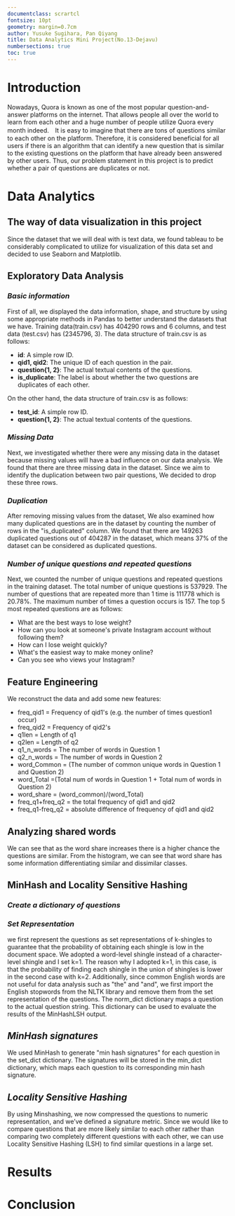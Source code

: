 ```yaml
---
documentclass: scrartcl
fontsize: 10pt
geometry: margin=0.7cm
author: Yusuke Sugihara, Pan Qiyang 
title: Data Analytics Mini Project(No.13-Dejavu)
numbersections: true
toc: true
---
```

# Introduction
Nowadays, Quora is known as one of the most popular question-and-answer platforms on the internet. That allows people all over the world to learn from each other and a huge number of people utilize Quora every month indeed.　It is easy to imagine that there are tons of questions similar to each other on the platform. Therefore, it is considered beneficial for all users if there is an algorithm that can identify a new question that is similar to the existing questions on the platform that have already been answered by other users. Thus, our problem statement in this project is to predict whether a pair of questions are duplicates or not.

# Data Analytics

## The way of data visualization in this project
Since the dataset that we will deal with is text data, we found tableau to be considerably complicated to utilize for visualization of this data set and decided to use Seaborn and Matplotlib.

## Exploratory Data Analysis

### *Basic information*
First of all, we displayed the data information, shape, and structure by using some appropriate methods in Pandas to better understand the datasets that we have.
Training data(train.csv) has 404290 rows and 6 columns, and test data (test.csv) has (2345796, 3). The data structure of train.csv is as follows:
- **id**: A simple row ID.
- **qid1, qid2**: The unique ID of each question in the pair.
- **question{1, 2}**: The actual textual contents of the questions.
- **is_duplicate**: The label is about whether the two questions are duplicates of each other.

On the other hand, the data structure of train.csv is as follows:
- **test_id**: A simple row ID.
- **question{1, 2}**: The actual textual contents of the questions.

### *Missing Data*

Next, we investigated whether there were any missing data in the dataset because missing values will have a bad influence on our data analysis. We found that there are three missing data in the dataset. Since we aim to identify the duplication between two pair questions, We decided to drop these three rows.

### *Duplication*

After removing missing values from the dataset, We also examined how many duplicated questions are in the dataset by counting the number of rows in the "is_duplicated" column. We found that there are 149263 duplicated questions out of 404287 in the dataset, which means 37% of the dataset can be considered as duplicated questions.

### *Number of unique questions and repeated questions*

Next, we counted the number of unique questions and repeated questions in the training dataset. The total number of unique questions is 537929. The number of questions that are repeated more than 1 time is 111778 which is 20.78%. The maximum number of times a question occurs is 157. The top 5 most repeated questions are as follows:
- What are the best ways to lose weight?
- How can you look at someone's private Instagram account without following them?
- How can I lose weight quickly?
- What's the easiest way to make money online?
- Can you see who views your Instagram?


## Feature Engineering
We reconstruct the data and add some new features:

- freq_qid1 = Frequency of qid1's (e.g. the number of times question1 occur)
- freq_qid2 = Frequency of qid2's
- q1len = Length of q1
- q2len = Length of q2
- q1_n_words = The number of words in Question 1
- q2_n_words = The number of words in Question 2
- word_Common = (The number of common unique words in Question 1 and Question 2)
- word_Total =(Total num of words in Question 1 + Total num of words in Question 2)
- word_share = (word_common)/(word_Total)
- freq_q1+freq_q2 = the total frequency of qid1 and qid2
- freq_q1-freq_q2 = absolute difference of frequency of qid1 and qid2

## Analyzing shared words
We can see that as the word share increases there is a higher chance the questions are similar. From the histogram, we can see that word share has some information differentiating similar and dissimilar classes.

## MinHash and Locality Sensitive Hashing




### *Create a dictionary of questions*


### *Set Representation*
we first represent the questions as set representations of k-shingles to guarantee that the probability of obtaining each shingle is low in the document space. We adopted a word-level shingle instead of a character-level shingle and I set k=1. The reason why I adopted k=1, in this case, is that the probability of finding each shingle in the union of shingles is lower in the second case with k=2. Additionally, since common English words are not useful for data analysis such as "the" and "and", we first import the English stopwords from the NLTK library and remove them from the set representation of the questions. The norm_dict dictionary maps a question to the actual question string. This dictionary can be used to evaluate the results of the MinHashLSH output.


## *MinHash signatures*
We used MinHash to generate "min hash signatures" for each question in the set_dict dictionary. The signatures will be stored in the min_dict dictionary, which maps each question to its corresponding min hash signature.


## *Locality Sensitive Hashing*
By using Minshashing, we now compressed the questions to numeric representation, and we’ve defined a signature metric. Since we would like to compare questions that are more likely similar to each other rather than comparing two completely different questions with each other, we can use Locality Sensitive Hashing (LSH) to find similar questions in a large set.


# Results


# Conclusion

